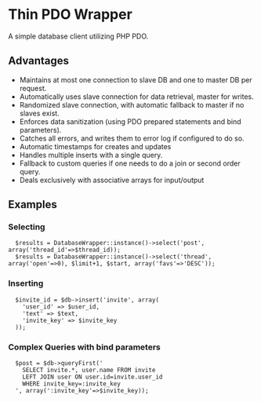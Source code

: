 # Thin PDO Wrapper

A simple database client utilizing PHP PDO.

## Advantages
- Maintains at most one connection to slave DB and one to master DB per request.
- Automatically uses slave connection for data retrieval, master for writes.
- Randomized slave connection, with automatic fallback to master if no slaves exist.
- Enforces data sanitization (using PDO prepared statements and bind parameters).
- Catches all errors, and writes them to error log if configured to do so.
- Automatic timestamps for creates and updates
- Handles multiple inserts with a single query.
- Fallback to custom queries if one needs to do a join or second order query.
- Deals exclusively with associative arrays for input/output


## Examples

### Selecting
```
  $results = DatabaseWrapper::instance()->select('post', array('thread_id'=>$thread_id));
  $results = DatabaseWrapper::instance()->select('thread', array('open'=>0), $limit+1, $start, array('favs'=>'DESC'));
```

### Inserting
```
  $invite_id = $db->insert('invite', array(
    'user_id' => $user_id,
    'text' => $text,
    'invite_key' => $invite_key
  ));
```

### Complex Queries with bind parameters
```
  $post = $db->queryFirst('
    SELECT invite.*, user.name FROM invite
    LEFT JOIN user ON user.id=invite.user_id
    WHERE invite_key=:invite_key
  ', array(':invite_key'=>$invite_key));
```

